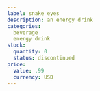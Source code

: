 ```yaml
---
label: snake eyes
description: an energy drink
categories:
  beverage
  energy drink
stock:
  quantity: 0
  status: discontinued
price:
  value: .99
  currency: USD
---
```

